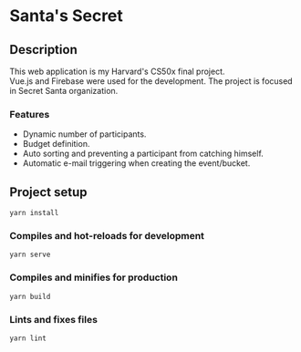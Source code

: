 # Santa's Secret

## Description

This web application is my Harvard's CS50x final project.  
Vue.js and Firebase were used for the development. 
The project is focused in Secret Santa organization.

### Features

 - Dynamic number of participants.
 - Budget definition.
 - Auto sorting and preventing a participant from catching himself.
 - Automatic e-mail triggering when creating the event/bucket.
  

## Project setup

```
yarn install
```


### Compiles and hot-reloads for development

```
yarn serve
```


### Compiles and minifies for production

```
yarn build
```


### Lints and fixes files

```
yarn lint
```
